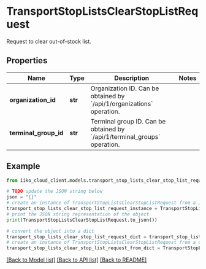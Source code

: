 # TransportStopListsClearStopListRequest

Request to clear out-of-stock list.

## Properties

Name | Type | Description | Notes
------------ | ------------- | ------------- | -------------
**organization_id** | **str** | Organization ID.                Can be obtained by &#x60;/api/1/organizations&#x60; operation. | 
**terminal_group_id** | **str** | Terminal group ID.                Can be obtained by &#x60;/api/1/terminal_groups&#x60; operation. | 

## Example

```python
from iiko_cloud_client.models.transport_stop_lists_clear_stop_list_request import TransportStopListsClearStopListRequest

# TODO update the JSON string below
json = "{}"
# create an instance of TransportStopListsClearStopListRequest from a JSON string
transport_stop_lists_clear_stop_list_request_instance = TransportStopListsClearStopListRequest.from_json(json)
# print the JSON string representation of the object
print(TransportStopListsClearStopListRequest.to_json())

# convert the object into a dict
transport_stop_lists_clear_stop_list_request_dict = transport_stop_lists_clear_stop_list_request_instance.to_dict()
# create an instance of TransportStopListsClearStopListRequest from a dict
transport_stop_lists_clear_stop_list_request_from_dict = TransportStopListsClearStopListRequest.from_dict(transport_stop_lists_clear_stop_list_request_dict)
```
[[Back to Model list]](../README.md#documentation-for-models) [[Back to API list]](../README.md#documentation-for-api-endpoints) [[Back to README]](../README.md)


